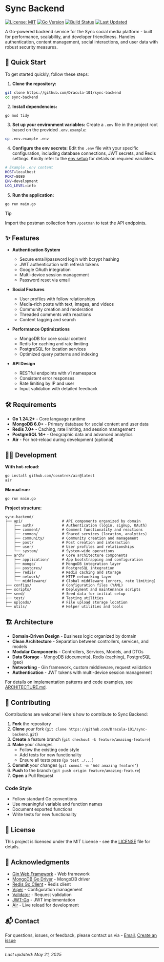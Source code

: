 # Sync Backend

[![License: MIT](https://img.shields.io/badge/License-MIT-blue.svg)](https://opensource.org/licenses/MIT)
[![Go Version](https://img.shields.io/badge/go-1.24.2-00ADD8.svg)](https://go.dev/)
[![Build Status](https://img.shields.io/badge/build-passing-brightgreen.svg)](https://github.com/Dracula-101/sync-backend)
[![Last Updated](https://img.shields.io/badge/updated-June%2003%2C%202025-informational.svg)](https://github.com/Dracula-101/sync-backend)

A Go-powered backend service for the Sync social media platform - built for performance, scalability, and developer friendliness. Handles authentication, content management, social interactions, and user data with robust security measures.

## 🚀 Quick Start

To get started quickly, follow these steps:
1. **Clone the repository:**
  ```bash
  git clone https://github.com/Dracula-101/sync-backend
  cd sync-backend
  ```

2. **Install dependencies:**
  ```bash
  go mod tidy
  ```

3. **Set up your environment variables:**
Create a `.env` file in the project root based on the provided `.env.example`:
  ```bash
  cp .env.example .env
  ```

4. **Configure the env secrets:**
Edit the `.env` file with your specific configuration, including database connections, JWT secrets, and Redis settings. Kindly refer to the [env setup](docs/ENV-SETUP.md) for details on required variables.
  ```bash
  # Example .env content
  HOST=localhost
  PORT=8080
  ENV=development
  LOG_LEVEL=info
  ```

5. **Run the application:**
  ```bash
  go run main.go
  ```

> [!TIP]
>  Import the postman collection from `/postman` to test the API endpoints.

## ✨ Features

- **Authentication System**
  - Secure email/password login with bcrypt hashing
  - JWT authentication with refresh tokens
  - Google OAuth integration
  - Multi-device session management
  - Password reset via email

- **Social Features**
  - User profiles with follow relationships
  - Media-rich posts with text, images, and videos
  - Community creation and moderation
  - Threaded comments with reactions
  - Content tagging and search

- **Performance Optimizations**
  - MongoDB for core social content
  - Redis for caching and rate limiting
  - PostgreSQL for location services
  - Optimized query patterns and indexing

- **API Design**
  - RESTful endpoints with v1 namespace
  - Consistent error responses
  - Rate limiting by IP and user
  - Input validation with detailed feedback

## 🛠️ Requirements

- **Go 1.24.2+** - Core language runtime
- **MongoDB 6.0+** - Primary database for social content and user data
- **Redis 7.0+** - Caching, rate limiting, and session management
- **PostgreSQL 14+** - Geographic data and advanced analytics
- **Air** - For hot-reload during development (optional)

## 🏃‍♂️ Development

**With hot-reload:**
```bash
go install github.com/cosmtrek/air@latest
air
```

**Manual run:**
```bash
go run main.go
```

**Project structure:**
```
sync-backend/
├── api/                  # API components organized by domain
│   ├── auth/             # Authentication (login, signup, OAuth)
│   ├── comment/          # Comment functionality and reactions
│   ├── common/           # Shared services (location, analytics)
│   ├── community/        # Community creation and management
│   ├── post/             # Post creation and interaction
│   ├── user/             # User profiles and relationships
│   └── system/           # System-wide operations
├── arch/                 # Core architecture components
│   ├── application/      # App bootstrapping and configuration
│   ├── mongo/            # MongoDB integration layer
│   ├── postgres/         # PostgreSQL integration
│   ├── redis/            # Redis caching and storage
│   ├── network/          # HTTP networking layer
│   └── middleware/       # Global middleware (errors, rate limiting)
├── configs/              # Configuration files (YAML)
├── scripts/              # Deployment and maintenance scripts
├── seed/                 # Seed data for initial setup
├── test/                 # Testing utilities
├── uploads/              # File upload storage location
└── utils/                # Helper utilities and tools
```

## 🏗️ Architecture

- **Domain-Driven Design** - Business logic organized by domain
- **Clean Architecture** - Separation between controllers, services, and models
- **Modular Components** - Controllers, Services, Models, and DTOs
- **Data Storage** - MongoDB (documents), Redis (caching), PostgreSQL (geo)
- **Networking** - Gin framework, custom middleware, request validation
- **Authentication** - JWT tokens with multi-device session management

For details on implementation patterns and code examples, see [ARCHITECTURE.md](docs/ARCHITECTURE.md).

## 🤝 Contributing

Contributions are welcome! Here's how to contribute to Sync Backend:

1. **Fork** the repository
2. **Clone** your fork (`git clone https://github.com/Dracula-101/sync-backend.git`)
3. **Create** a feature branch (`git checkout -b feature/amazing-feature`)
4. **Make** your changes
   - Follow the existing code style
   - Add tests for new functionality
   - Ensure all tests pass (`go test ./...`)
5. **Commit** your changes (`git commit -m 'Add amazing feature'`)
6. **Push** to the branch (`git push origin feature/amazing-feature`)
7. **Open** a Pull Request

### Code Style

- Follow standard Go conventions
- Use meaningful variable and function names
- Document exported functions
- Write tests for new functionality

## 📄 License

This project is licensed under the MIT License - see the [LICENSE](LICENSE) file for details.

## 🙏 Acknowledgments

- [Gin Web Framework](https://github.com/gin-gonic/gin) - Web framework
- [MongoDB Go Driver](https://github.com/mongodb/mongo-go-driver) - MongoDB driver
- [Redis Go Client](https://github.com/redis/go-redis) - Redis client
- [Viper](https://github.com/spf13/viper) - Configuration management
- [Validator](https://github.com/go-playground/validator) - Request validation
- [JWT-Go](https://github.com/golang-jwt/jwt) - JWT implementation
- [Air](https://github.com/cosmtrek/air) - Live reload for development

## 📬 Contact

For questions, issues, or feedback, please contact us via - [Email](mailto:pratikpujari1000@gmail.com), [Create an issue](https://github.com/Dracula-101/sync-backend/issues)

---

*Last updated: May 21, 2025*
